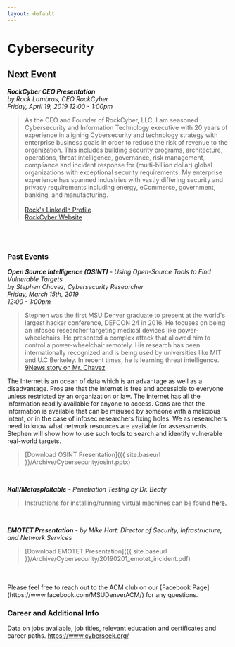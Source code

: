 ```yaml
---
layout: default
---
```

# Cybersecurity<br>
## Next Event <br>
***RockCyber CEO Presentation*** <br>
*by Rock Lambros, CEO RockCyber<br>
Friday, April 19, 2019
12:00 - 1:00pm*
<br>
> As the CEO and Founder of RockCyber, LLC, I am seasoned Cybersecurity and Information Technology executive with 20 years of experience in aligning Cybersecurity and technology strategy with enterprise business goals in order to reduce the risk of revenue to the organization. This includes building security programs, architecture, operations, threat intelligence, governance, risk management, compliance and incident response for (multi-billion dollar) global organizations with exceptional security requirements. My enterprise experience has spanned industries with vastly differing security and privacy requirements including energy, eCommerce, government, banking, and manufacturing. <br> <br> [Rock's LinkedIn Profile](https://www.linkedin.com/in/rocklambros/) <br> [RockCyber Website](https://rockcyber.com/) <br/>

<br>
<br>

### Past Events <br>

***Open Source Intelligence (OSINT)*** - *Using Open-Source Tools to Find Vulnerable Targets*<br>
*by Stephen Chavez, Cybersecurity Researcher<br>
Friday, March 15th, 2019<br>
12:00 - 1:00pm*
<br>

> Stephen was the first MSU Denver graduate to present at the world's largest hacker conference, DEFCON 24 in 2016. He focuses on being an infosec researcher targeting medical devices like power-wheelchairs. He presented a complex attack that allowed him to control a power-wheelchair remotely. His research has been internationally recognized and is being used by universities like MIT and U.C Berkeley. In recent times, he is learning threat intelligence. <br/> [9News story on Mr. Chavez](https://www.9news.com/article/news/local/storytellers/storytellers-meet-msu-denvers-hotshot-hacker/73-370552323) <br/>

The Internet is an ocean of data which is an advantage as well as a disadvantage. Pros are that the internet is free and accessible to everyone unless restricted by an organization or law. The Internet has all the information readily available for anyone to access. Cons are that the information is available that can be misused by someone with a malicious intent, or in the case of infosec researchers fixing holes. We as researchers need to know what network resources are available for assessments.  
Stephen will show how to use such tools to search and identify vulnerable real-world targets.<br>

>[Download OSINT Presentation]({{ site.baseurl }}/Archive/Cybersecurity/osint.pptx)

<br>


***Kali/Metasploitable*** - *Penetration Testing by Dr. Beaty*

> Instructions for installing/running virtual machines can be found [here.](https://www.howtogeek.com/196060/beginner-geek-how-to-create-and-use-virtual-machines/)

<br/>

***EMOTET Presentation*** - *by Mike Hart: Director of Security, Infrastructure, and Network Services*
> [Download EMOTET Presentation]({{ site.baseurl }}/Archive/Cybersecurity/20190201_emotet_incident.pdf)

<br>
<br>
Please feel free to reach out to the ACM club on our [Facebook Page](https://www.facebook.com/MSUDenverACM/) for any questions.

### Career and Additional Info

Data on jobs available, job titles, relevant education and certificates and career paths. <https://www.cyberseek.org/>
